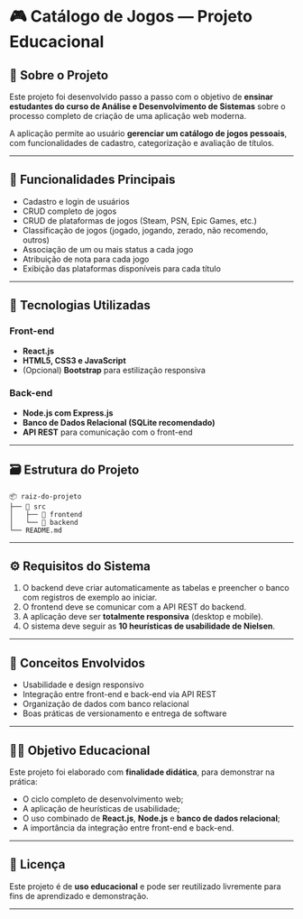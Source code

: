 # 🎮 Catálogo de Jogos — Projeto Educacional

## 📘 Sobre o Projeto

Este projeto foi desenvolvido passo a passo com o objetivo de **ensinar estudantes do curso de Análise e Desenvolvimento de Sistemas** sobre o processo completo de criação de uma aplicação web moderna.

A aplicação permite ao usuário **gerenciar um catálogo de jogos pessoais**, com funcionalidades de cadastro, categorização e avaliação de títulos.

---

## 🚀 Funcionalidades Principais

* Cadastro e login de usuários
* CRUD completo de jogos
* CRUD de plataformas de jogos (Steam, PSN, Epic Games, etc.)
* Classificação de jogos (jogado, jogando, zerado, não recomendo, outros)
* Associação de um ou mais status a cada jogo
* Atribuição de nota para cada jogo
* Exibição das plataformas disponíveis para cada título

---

## 🧩 Tecnologias Utilizadas

### Front-end

* **React.js**
* **HTML5, CSS3 e JavaScript**
* (Opcional) **Bootstrap** para estilização responsiva

### Back-end

* **Node.js com Express.js**
* **Banco de Dados Relacional (SQLite recomendado)**
* **API REST** para comunicação com o front-end

---

## 🗃️ Estrutura do Projeto

```
📦 raiz-do-projeto
├── 📁 src
│   ├── 📁 frontend
│   └── 📁 backend
└── README.md
```

---

## ⚙️ Requisitos do Sistema

1. O backend deve criar automaticamente as tabelas e preencher o banco com registros de exemplo ao iniciar.
2. O frontend deve se comunicar com a API REST do backend.
3. A aplicação deve ser **totalmente responsiva** (desktop e mobile).
4. O sistema deve seguir as **10 heurísticas de usabilidade de Nielsen**.

---

## 🧠 Conceitos Envolvidos

* Usabilidade e design responsivo
* Integração entre front-end e back-end via API REST
* Organização de dados com banco relacional
* Boas práticas de versionamento e entrega de software

---

## 🧑‍💻 Objetivo Educacional

Este projeto foi elaborado com **finalidade didática**, para demonstrar na prática:

* O ciclo completo de desenvolvimento web;
* A aplicação de heurísticas de usabilidade;
* O uso combinado de **React.js**, **Node.js** e **banco de dados relacional**;
* A importância da integração entre front-end e back-end.

---

## 🧾 Licença

Este projeto é de **uso educacional** e pode ser reutilizado livremente para fins de aprendizado e demonstração.

---